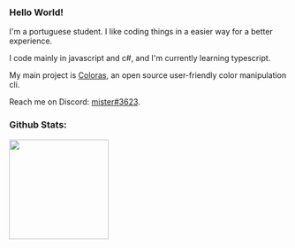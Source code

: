 ### Hello World!

I'm a portuguese student. I like coding things in a easier way for a better experience.

I code mainly in javascript and c#, and I'm currently learning typescript.



My main project is [Coloras](https://github.com/mister-coded/coloras), an open source user-friendly color manipulation cli.

Reach me on Discord: [mister#3623](https://discord.com/users/640260241115709462).

### Github Stats:

<img height="180em" src="https://github-readme-stats.vercel.app/api?username=mister-coded&show_icons=true&theme=tokyonight&&hide_border=true&&count_private=true&include_all_commits=true" />
